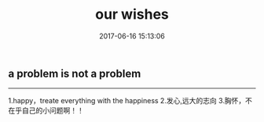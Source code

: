 ﻿---
layout: post
title: "our wishes"
date: 2017-06-16 15:13:06 
description: "problems"
tag: note
---

## a problem is not a problem

------

1.happy，treate everything with the happiness
2.发心,远大的志向
3.胸怀，不在乎自己的小问题啊！！




